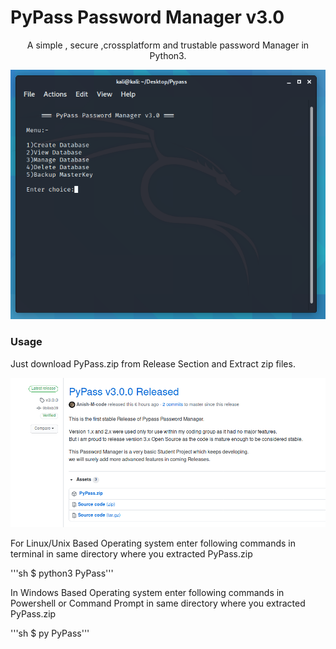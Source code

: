 # PyPass Password Manager v3.0

<p align = "center" >A simple , secure ,crossplatform and trustable password Manager in Python3.</p>
<img src="https://github.com/Anish-M-code/PyPass/blob/master/screenshots/1.cleaned.png">

### Usage
<p> Just download PyPass.zip from Release Section and Extract zip files.</p>
<img src="https://github.com/Anish-M-code/PyPass/blob/master/screenshots/release.cleaned.png">
<p>For Linux/Unix Based Operating system enter following commands in terminal in same directory where you extracted PyPass.zip</p>
'''sh $ python3 PyPass'''
<p> In Windows Based Operating system enter following commands in Powershell or Command Prompt in same directory where you extracted PyPass.zip</p>
'''sh $ py PyPass'''

